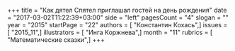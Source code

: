 +++
title = "Как дятел Спятел приглашал гостей на день рождения"
date = "2017-03-02T11:22:39+03:00"
side = "left"
pagesCount = "4"
slogan = ""
year = "2015"
startPage = "22"
authors = [ "Константин Кохась",]
issues = [ "2015_11",]
illustrators = [ "Инга Коржнева",]
month = "11"
rubrics = [ "Математические сказки",]
+++

